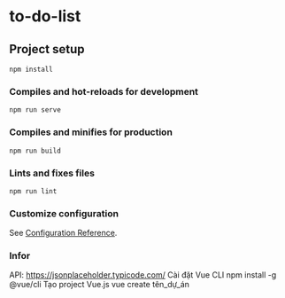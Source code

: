 # to-do-list

## Project setup
```
npm install
```

### Compiles and hot-reloads for development
```
npm run serve
```

### Compiles and minifies for production
```
npm run build
```

### Lints and fixes files
```
npm run lint
```

### Customize configuration
See [Configuration Reference](https://cli.vuejs.org/config/).
### Infor
API: https://jsonplaceholder.typicode.com/
Cài đặt Vue CLI
npm install -g @vue/cli
Tạo project Vue.js
vue create tên_dự_án
